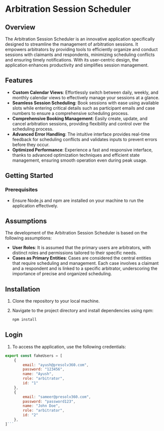 # Arbitration Session Scheduler

## Overview

The Arbitration Session Scheduler is an innovative application specifically designed to streamline the management of arbitration sessions. It empowers arbitrators by providing tools to efficiently organize and conduct sessions with claimants and respondents, minimizing scheduling conflicts and ensuring timely notifications. With its user-centric design, the application enhances productivity and simplifies session management.

## Features

- **Custom Calendar Views**: Effortlessly switch between daily, weekly, and monthly calendar views to effectively manage your sessions at a glance.
- **Seamless Session Scheduling**: Book sessions with ease using available slots while entering critical details such as participant emails and case numbers to ensure a comprehensive scheduling process.
- **Comprehensive Booking Management**: Easily create, update, and cancel arbitration sessions, providing flexibility and control over the scheduling process.
- **Advanced Error Handling**: The intuitive interface provides real-time feedback for scheduling conflicts and validates inputs to prevent errors before they occur.
- **Optimized Performance**: Experience a fast and responsive interface, thanks to advanced optimization techniques and efficient state management, ensuring smooth operation even during peak usage.

## Getting Started

### Prerequisites

- Ensure Node.js and npm are installed on your machine to run the application effectively.

## Assumptions

The development of the Arbitration Session Scheduler is based on the following assumptions:

- **User Roles**: It is assumed that the primary users are arbitrators, with distinct roles and permissions tailored to their specific needs.
- **Cases as Primary Entities**: Cases are considered the central entities that require scheduling and management. Each case involves a claimant and a respondent and is linked to a specific arbitrator, underscoring the importance of precise and organized scheduling.

## Installation

1. Clone the repository to your local machine.
2. Navigate to the project directory and install dependencies using npm:

   ```bash
   npm install
   ```

## Login

1. To access the application, use the following credentials:
```js
export const fakeUsers = [
    {
        email: "ayush@presolv360.com",
        password: "123456",
        name: "Ayush",
        role: "arbitrator",
        id: "1"
    },
    {
        email: "sameer@presolv360.com",
        password: "password123",
        name: "John Doe",
        role: "arbitrator",
        id: "2"
    },
]```